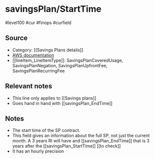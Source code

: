 # savingsPlan/StartTime

#level100 #cur #finops #curfield

## Source
- Category: [[Savings Plans details]]
- [AWS documentation](https://docs.aws.amazon.com/cur/latest/userguide/savingsplans-columns.html#sp-S)
- [[lineItem_LineItemType]]: SavingsPlanCoveredUsage, SavingsPlanNegation, SavingsPlanUpfrontFee, SavingsPlanRecurringFee

## Relevant notes
- This line only applies to  [[Savings plans]]
- Goes hand in hand with [[savingsPlan_EndTime]]

## Notes
- The start time of the SP contract. 
- This field gives an information about the full SP, not just the current month. A 3 years RI will have and [[savingsPlan_EndTime]] that is 3 years after the [[savingsPlan_StartTime]] [[to check]]
- It has an hourly precision